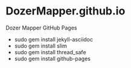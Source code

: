 # DozerMapper.github.io
Dozer Mapper GitHub Pages

- sudo gem install jekyll-asciidoc
- sudo gem install slim
- sudo gem install thread_safe
- sudo gem install github-pages

